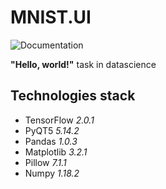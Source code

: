 # MNIST.UI

![Documentation](https://img.shields.io/github/languages/code-size/antonAce/mnist-ui)

**"Hello, world!"** task in datascience

## Technologies stack

- TensorFlow *2.0.1*
- PyQT5 *5.14.2*
- Pandas *1.0.3*
- Matplotlib *3.2.1*
- Pillow *7.1.1*
- Numpy *1.18.2*
